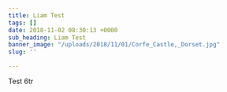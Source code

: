 ```yaml
---
title: Liam Test
tags: []
date: 2018-11-02 08:30:13 +0000
sub_heading: Liam Test
banner_image: "/uploads/2018/11/01/Corfe_Castle,_Dorset.jpg"
slug: ''

---
```

Test 6tr